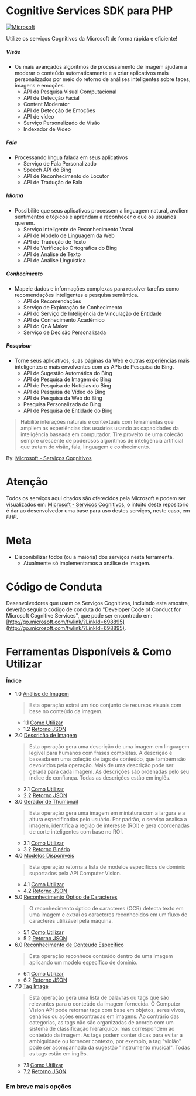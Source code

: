 # Cognitive Services SDK para PHP
[![Microsoft](http://www.lonsys.co.uk/wp-content/uploads/2016/03/microsoft-logo-300x300.jpg)](https://www.microsoft.com/)

Utilize os serviços Cognitivos da Microsoft de forma rápida e eficiente!
##### Visão
* Os mais avançados algoritmos de processamento de imagem ajudam a moderar o conteúdo automaticamente e a criar aplicativos mais personalizados por meio do retorno de análises inteligentes sobre faces, imagens e emoções.
    - API da Pesquisa Visual Computacional
    - API de Detecção Facial
    - Content Moderator 
    - API de Detecção de Emoções
    - API de vídeo
    - Serviço Personalizado de Visão
    - Indexador de Vídeo

##### Fala
* Processando língua falada em seus aplicativos
    - Serviço de Fala Personalizado
    - Speech API do Bing
    - API de Reconhecimento do Locutor
    - API de Tradução de Fala

##### Idioma
* Possibilite que seus aplicativos processem a linguagem natural, avaliem sentimentos e tópicos e aprendam a reconhecer o que os usuários querem.
    - Serviço Inteligente de Reconhecimento Vocal
    - API de Modelo de Linguagem da Web
    - API de Tradução de Texto
    - API de Verificação Ortográfica do Bing
    - API de Análise de Texto
    - API de Análise Linguística 

##### Conhecimento
* Mapeie dados e informações complexas para resolver tarefas como recomendações inteligentes e pesquisa semântica.
    - API de Recomendações
    - Serviço de Exploração de Conhecimento
    - API do Serviço de Inteligência de Vinculação de Entidade
    - API de Conhecimento Acadêmico
    - API do QnA Maker
    - Serviço de Decisão Personalizada 

##### Pesquisar
* Torne seus aplicativos, suas páginas da Web e outras experiências mais inteligentes e mais envolventes com as APIs de Pesquisa do Bing.
    - API de Sugestão Automática do Bing
    - API de Pesquisa de Imagem do Bing
    - API de Pesquisa de Notícias do Bing
    - API de Pesquisa de Vídeo do Bing
    - API de Pesquisa da Web do Bing
    - Pesquisa Personalizada do Bing 
    - API de Pesquisa de Entidade do Bing

> Habilite interações naturais e contextuais com ferramentas que 
> ampliem as experiências dos usuários usando as capacidades da 
> inteligência baseada em computador. Tire proveito de uma coleção 
> sempre crescente de poderosos algoritmos de inteligência artificial 
> que tratam de visão, fala, linguagem e conhecimento.

By: [Microsoft - Serviços Cognitivos](https://azure.microsoft.com/pt-br/services/cognitive-services/) 

# Atenção
Todos os serviços aqui citados são oferecidos pela Microsoft e podem ser visualizados em:
[Microsoft - Serviços Cognitivos](https://azure.microsoft.com/pt-br/services/cognitive-services/), o intuito deste repositório é dar ao desenvolvedor uma base para uso destes serviços, neste caso, em *PHP*.


# Meta
- Disponibilizar todos (ou a maioria) dos serviços nesta ferramenta.
    - Atualmente só implementamos a análise de imagem.

# Código de Conduta
Desenvolvedores que usam os Serviços Cognitivos, incluindo esta amostra,  deverão seguir o código de conduta do "Developer Code of Conduct for Microsoft Cognitive Services", que pode ser encontrado em: [http://go.microsoft.com/fwlink/?LinkId=698895](http://go.microsoft.com/fwlink/?LinkId=698895).

# Ferramentas Disponíveis & Como Utilizar

#### Índice
* 1.0 [Análise de Imagem](</examples/AnalyzeImage/>)
    > Esta operação extrai um rico conjunto de recursos visuais com base no conteúdo da imagem. 
    * 1.1 [Como Utilizar](</examples/AnalyzeImage/index.php>)
    * 1.2 [Retorno JSON](</examples/AnalyzeImage/response.json>)
* 2.0 [Descrição de Imagem](</examples/DescribeImage/>)
    > Esta operação gera uma descrição de uma imagem em linguagem legível para humanos com frases completas. A descrição é baseada em uma coleção de tags de conteúdo, que também são devolvidos pela operação. Mais de uma descrição pode ser gerada para cada imagem. As descrições são ordenadas pelo seu índice de confiança. Todas as descrições estão em inglês. 
    * 2.1 [Como Utilizar](</examples/DescribeImage/index.php>)
    * 2.2 [Retorno JSON](</examples/DescribeImage/response.json>)
* 3.0 [Gerador de Thumbnail](</examples/GenerateThumbnail/>)
    > Esta operação gera uma imagem em miniatura com a largura e a altura especificadas pelo usuário. Por padrão, o serviço analisa a imagem, identifica a região de interesse (ROI) e gera coordenadas de corte inteligentes com base no ROI. 
    * 3.1 [Como Utilizar](</examples/GenerateThumbnail/index.php>)
    * 3.2 [Retorno Binário](</examples/GenerateThumbnail/download.jfif>)
* 4.0 [Modelos Disponíveis](</examples/ListDomainSpecificModels/>)
    > Esta operação retorna a lista de modelos específicos de domínio suportados pela API Computer Vision.
    * 4.1 [Como Utilizar](</examples/ListDomainSpecificModels/index.php>)
    * 4.2 [Retorno JSON](</examples/ListDomainSpecificModels/response.json>)
* 5.0 [Reconhecimento Óptico de Caracteres](</examples/OpticalCharacterRecognition/>)
    > O reconhecimento óptico de caracteres (OCR) detecta texto em uma imagem e extrai os caracteres reconhecidos em um fluxo de caracteres utilizável pela máquina.
    * 5.1 [Como Utilizar](</examples/OpticalCharacterRecognition/index.php>)
    * 5.2 [Retorno JSON](</examples/OpticalCharacterRecognition/response.json>)
* 6.0 [Reconhecimento de Conteúdo Específico](</examples/RecognizeDomainSpecificContent/>)
    > Esta operação reconhece conteúdo dentro de uma imagem aplicando um modelo específico de domínio. 
    * 6.1 [Como Utilizar](</examples/RecognizeDomainSpecificContent/index.php>)
    * 6.2 [Retorno JSON](</examples/RecognizeDomainSpecificContent/response.json>)
* 7.0 [Tag Image](</examples/TagImage/>)
    > Esta operação gera uma lista de palavras ou tags que são relevantes para o conteúdo da imagem fornecida. O Computer Vision API pode retornar tags com base em objetos, seres vivos, cenários ou ações encontradas em imagens. Ao contrário das categorias, as tags não são organizadas de acordo com um sistema de classificação hierárquico, mas correspondem ao conteúdo da imagem. As tags podem conter dicas para evitar a ambiguidade ou fornecer contexto, por exemplo, a tag "violão" pode ser acompanhada da sugestão "instrumento musical". Todas as tags estão em inglês. 
    * 7.1 [Como Utilizar](</examples/TagImage/index.php>)
    * 7.2 [Retorno JSON](</examples/TagImage/response.json>)

### Em breve mais opções

